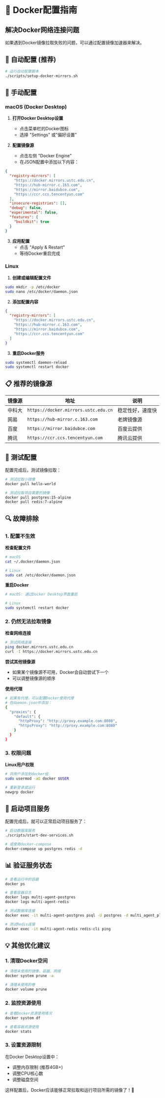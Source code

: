 # 🐳 Docker配置指南

## 解决Docker网络连接问题

如果遇到Docker镜像拉取失败的问题，可以通过配置镜像加速器来解决。

## 🚀 自动配置 (推荐)

```bash
# 运行自动配置脚本
./scripts/setup-docker-mirrors.sh
```

## 🔧 手动配置

### macOS (Docker Desktop)

1. **打开Docker Desktop设置**
   - 点击菜单栏的Docker图标
   - 选择 "Settings" 或"偏好设置"

2. **配置镜像源**
   - 点击左侧 "Docker Engine"
   - 在JSON配置中添加以下内容：

```json
{
  "registry-mirrors": [
    "https://docker.mirrors.ustc.edu.cn",
    "https://hub-mirror.c.163.com",
    "https://mirror.baidubce.com",
    "https://ccr.ccs.tencentyun.com"
  ],
  "insecure-registries": [],
  "debug": false,
  "experimental": false,
  "features": {
    "buildkit": true
  }
}
```

3. **应用配置**
   - 点击 "Apply & Restart"
   - 等待Docker重启完成

### Linux

1. **创建或编辑配置文件**
```bash
sudo mkdir -p /etc/docker
sudo nano /etc/docker/daemon.json
```

2. **添加配置内容**
```json
{
  "registry-mirrors": [
    "https://docker.mirrors.ustc.edu.cn",
    "https://hub-mirror.c.163.com",
    "https://mirror.baidubce.com",
    "https://ccr.ccs.tencentyun.com"
  ]
}
```

3. **重启Docker服务**
```bash
sudo systemctl daemon-reload
sudo systemctl restart docker
```

## 📋 推荐的镜像源

| 镜像源 | 地址 | 说明 |
|--------|------|------|
| 中科大 | `https://docker.mirrors.ustc.edu.cn` | 稳定性好，速度快 |
| 网易 | `https://hub-mirror.c.163.com` | 老牌镜像源 |
| 百度 | `https://mirror.baidubce.com` | 百度云提供 |
| 腾讯 | `https://ccr.ccs.tencentyun.com` | 腾讯云提供 |

## 🧪 测试配置

配置完成后，测试镜像拉取：

```bash
# 测试拉取小镜像
docker pull hello-world

# 测试拉取项目需要的镜像
docker pull postgres:15-alpine
docker pull redis:7-alpine
```

## 🔍 故障排除

### 1. 配置不生效

**检查配置文件**
```bash
# macOS
cat ~/.docker/daemon.json

# Linux
sudo cat /etc/docker/daemon.json
```

**重启Docker**
```bash
# macOS: 通过Docker Desktop界面重启

# Linux
sudo systemctl restart docker
```

### 2. 仍然无法拉取镜像

**检查网络连接**
```bash
# 测试网络连接
ping docker.mirrors.ustc.edu.cn
curl -I https://docker.mirrors.ustc.edu.cn
```

**尝试其他镜像源**
- 如果某个镜像源不可用，Docker会自动尝试下一个
- 可以调整镜像源的顺序

**使用代理**
```bash
# 如果有代理，可以配置Docker使用代理
# 在daemon.json中添加：
{
  "proxies": {
    "default": {
      "httpProxy": "http://proxy.example.com:8080",
      "httpsProxy": "http://proxy.example.com:8080"
    }
  }
}
```

### 3. 权限问题

**Linux用户权限**
```bash
# 将用户添加到docker组
sudo usermod -aG docker $USER

# 重新登录或运行
newgrp docker
```

## 🚀 启动项目服务

配置完成后，就可以正常启动项目服务了：

```bash
# 启动数据库服务
./scripts/start-dev-services.sh

# 或使用docker-compose
docker-compose up postgres redis -d
```

## 📊 验证服务状态

```bash
# 查看运行中的容器
docker ps

# 查看容器日志
docker logs multi-agent-postgres
docker logs multi-agent-redis

# 测试数据库连接
docker exec -it multi-agent-postgres psql -U postgres -d multi_agent_platform -c "SELECT version();"

# 测试Redis连接
docker exec -it multi-agent-redis redis-cli ping
```

## 💡 其他优化建议

### 1. 清理Docker空间

```bash
# 清理未使用的镜像、容器、网络
docker system prune -a

# 清理未使用的卷
docker volume prune
```

### 2. 监控资源使用

```bash
# 查看Docker资源使用情况
docker system df

# 查看容器资源使用
docker stats
```

### 3. 设置资源限制

在Docker Desktop设置中：
- 调整内存限制 (推荐4GB+)
- 调整CPU核心数
- 调整磁盘空间

这样配置后，Docker应该能够正常拉取和运行项目所需的镜像了！🎉